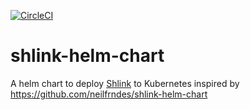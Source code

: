 [![CircleCI](https://circleci.com/gh/w3f/shlink-helm-chart/tree/master.svg?style=svg)](https://circleci.com/gh/w3f/shlink-helm-chart)

# shlink-helm-chart
A helm chart to deploy [Shlink](https://shlink.io) to Kubernetes inspired by https://github.com/neilfrndes/shlink-helm-chart
